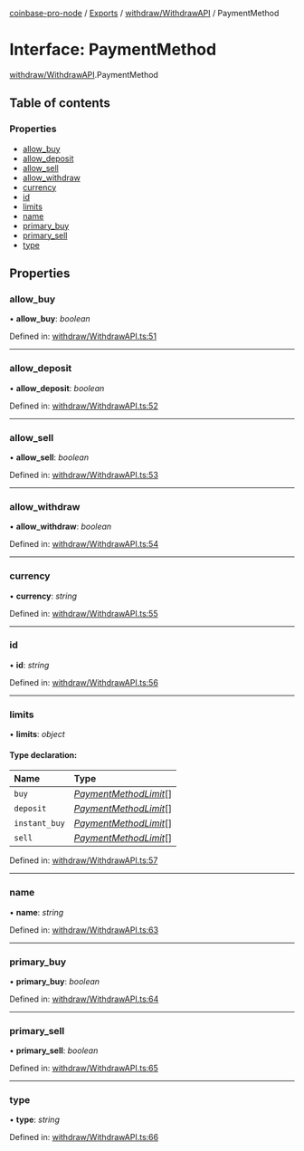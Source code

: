 [coinbase-pro-node](../README.md) / [Exports](../modules.md) / [withdraw/WithdrawAPI](../modules/withdraw_withdrawapi.md) / PaymentMethod

# Interface: PaymentMethod

[withdraw/WithdrawAPI](../modules/withdraw_withdrawapi.md).PaymentMethod

## Table of contents

### Properties

- [allow_buy](withdraw_withdrawapi.paymentmethod.md#allow_buy)
- [allow_deposit](withdraw_withdrawapi.paymentmethod.md#allow_deposit)
- [allow_sell](withdraw_withdrawapi.paymentmethod.md#allow_sell)
- [allow_withdraw](withdraw_withdrawapi.paymentmethod.md#allow_withdraw)
- [currency](withdraw_withdrawapi.paymentmethod.md#currency)
- [id](withdraw_withdrawapi.paymentmethod.md#id)
- [limits](withdraw_withdrawapi.paymentmethod.md#limits)
- [name](withdraw_withdrawapi.paymentmethod.md#name)
- [primary_buy](withdraw_withdrawapi.paymentmethod.md#primary_buy)
- [primary_sell](withdraw_withdrawapi.paymentmethod.md#primary_sell)
- [type](withdraw_withdrawapi.paymentmethod.md#type)

## Properties

### allow_buy

• **allow_buy**: _boolean_

Defined in: [withdraw/WithdrawAPI.ts:51](https://github.com/bennycode/coinbase-pro-node/blob/3a89239/src/withdraw/WithdrawAPI.ts#L51)

---

### allow_deposit

• **allow_deposit**: _boolean_

Defined in: [withdraw/WithdrawAPI.ts:52](https://github.com/bennycode/coinbase-pro-node/blob/3a89239/src/withdraw/WithdrawAPI.ts#L52)

---

### allow_sell

• **allow_sell**: _boolean_

Defined in: [withdraw/WithdrawAPI.ts:53](https://github.com/bennycode/coinbase-pro-node/blob/3a89239/src/withdraw/WithdrawAPI.ts#L53)

---

### allow_withdraw

• **allow_withdraw**: _boolean_

Defined in: [withdraw/WithdrawAPI.ts:54](https://github.com/bennycode/coinbase-pro-node/blob/3a89239/src/withdraw/WithdrawAPI.ts#L54)

---

### currency

• **currency**: _string_

Defined in: [withdraw/WithdrawAPI.ts:55](https://github.com/bennycode/coinbase-pro-node/blob/3a89239/src/withdraw/WithdrawAPI.ts#L55)

---

### id

• **id**: _string_

Defined in: [withdraw/WithdrawAPI.ts:56](https://github.com/bennycode/coinbase-pro-node/blob/3a89239/src/withdraw/WithdrawAPI.ts#L56)

---

### limits

• **limits**: _object_

#### Type declaration:

| Name          | Type                                                                 |
| :------------ | :------------------------------------------------------------------- |
| `buy`         | [_PaymentMethodLimit_](withdraw_withdrawapi.paymentmethodlimit.md)[] |
| `deposit`     | [_PaymentMethodLimit_](withdraw_withdrawapi.paymentmethodlimit.md)[] |
| `instant_buy` | [_PaymentMethodLimit_](withdraw_withdrawapi.paymentmethodlimit.md)[] |
| `sell`        | [_PaymentMethodLimit_](withdraw_withdrawapi.paymentmethodlimit.md)[] |

Defined in: [withdraw/WithdrawAPI.ts:57](https://github.com/bennycode/coinbase-pro-node/blob/3a89239/src/withdraw/WithdrawAPI.ts#L57)

---

### name

• **name**: _string_

Defined in: [withdraw/WithdrawAPI.ts:63](https://github.com/bennycode/coinbase-pro-node/blob/3a89239/src/withdraw/WithdrawAPI.ts#L63)

---

### primary_buy

• **primary_buy**: _boolean_

Defined in: [withdraw/WithdrawAPI.ts:64](https://github.com/bennycode/coinbase-pro-node/blob/3a89239/src/withdraw/WithdrawAPI.ts#L64)

---

### primary_sell

• **primary_sell**: _boolean_

Defined in: [withdraw/WithdrawAPI.ts:65](https://github.com/bennycode/coinbase-pro-node/blob/3a89239/src/withdraw/WithdrawAPI.ts#L65)

---

### type

• **type**: _string_

Defined in: [withdraw/WithdrawAPI.ts:66](https://github.com/bennycode/coinbase-pro-node/blob/3a89239/src/withdraw/WithdrawAPI.ts#L66)
